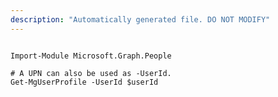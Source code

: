 ```yaml
---
description: "Automatically generated file. DO NOT MODIFY"
---
```


```powershellv1

Import-Module Microsoft.Graph.People

# A UPN can also be used as -UserId.
Get-MgUserProfile -UserId $userId

```